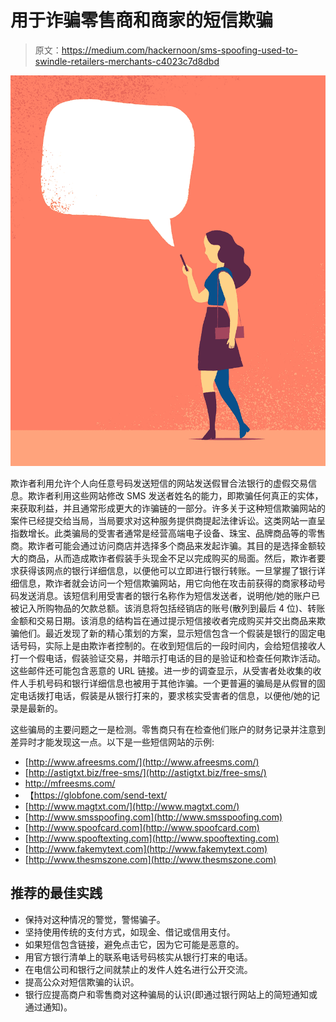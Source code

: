 # 用于诈骗零售商和商家的短信欺骗

> 原文：<https://medium.com/hackernoon/sms-spoofing-used-to-swindle-retailers-merchants-c4023c7d8dbd>

![](img/2a9e3f7d03b0aec2661b608e865fa425.png)

欺诈者利用允许个人向任意号码发送短信的网站发送假冒合法银行的虚假交易信息。欺诈者利用这些网站修改 SMS 发送者姓名的能力，即欺骗任何真正的实体，来获取利益，并且通常形成更大的诈骗链的一部分。许多关于这种短信欺骗网站的案件已经提交给当局，当局要求对这种服务提供商提起法律诉讼。这类网站一直呈指数增长。此类骗局的受害者通常是经营高端电子设备、珠宝、品牌商品等的零售商。欺诈者可能会通过访问商店并选择多个商品来发起诈骗。其目的是选择金额较大的商品，从而造成欺诈者假装手头现金不足以完成购买的局面。然后，欺诈者要求获得该网点的银行详细信息，以便他可以立即进行银行转账。一旦掌握了银行详细信息，欺诈者就会访问一个短信欺骗网站，用它向他在攻击前获得的商家移动号码发送消息。该短信利用受害者的银行名称作为短信发送者，说明他/她的账户已被记入所购物品的欠款总额。该消息将包括经销店的账号(散列到最后 4 位)、转账金额和交易日期。该消息的结构旨在通过提示短信接收者完成购买并交出商品来欺骗他们。最近发现了新的精心策划的方案，显示短信包含一个假装是银行的固定电话号码，实际上是由欺诈者控制的。在收到短信后的一段时间内，会给短信接收人打一个假电话，假装验证交易，并暗示打电话的目的是验证和检查任何欺诈活动。这些邮件还可能包含恶意的 URL 链接。进一步的调查显示，从受害者处收集的收件人手机号码和银行详细信息也被用于其他诈骗。一个更普遍的骗局是从假冒的固定电话拨打电话，假装是从银行打来的，要求核实受害者的信息，以便他/她的记录是最新的。

这些骗局的主要问题之一是检测。零售商只有在检查他们账户的财务记录并注意到差异时才能发现这一点。以下是一些短信网站的示例:

*   [http://www.afreesms.com/](http://www.afreesms.com/)
*   [http://astigtxt.biz/free-sms/](http://astigtxt.biz/free-sms/)
*   http://mfreesms.com/
*   【https://globfone.com/send-text/ 
*   [http://www.magtxt.com/](http://www.magtxt.com/)
*   [http://www.smsspoofing.com](http://www.smsspoofing.com)
*   [http://www.spoofcard.com](http://www.spoofcard.com)
*   [http://www.spooftexting.com](http://www.spooftexting.com)
*   [http://www.fakemytext.com](http://www.fakemytext.com)
*   [http://www.thesmszone.com](http://www.thesmszone.com)

## **推荐的最佳实践**

*   保持对这种情况的警觉，警惕骗子。
*   坚持使用传统的支付方式，如现金、借记或信用支付。
*   如果短信包含链接，避免点击它，因为它可能是恶意的。
*   用官方银行清单上的联系电话号码核实从银行打来的电话。
*   在电信公司和银行之间就禁止的发件人姓名进行公开交流。
*   提高公众对短信欺骗的认识。
*   银行应提高商户和零售商对这种骗局的认识(即通过银行网站上的简短通知或通过通知)。